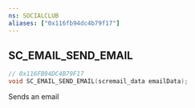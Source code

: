 ```yaml
---
ns: SOCIALCLUB
aliases: ["0x116fb94dc4b79f17"]
---
```

## SC_EMAIL_SEND_EMAIL

```c
// 0x116FB94DC4B79F17
void SC_EMAIL_SEND_EMAIL(scremail_data emailData);
```

Sends an email

